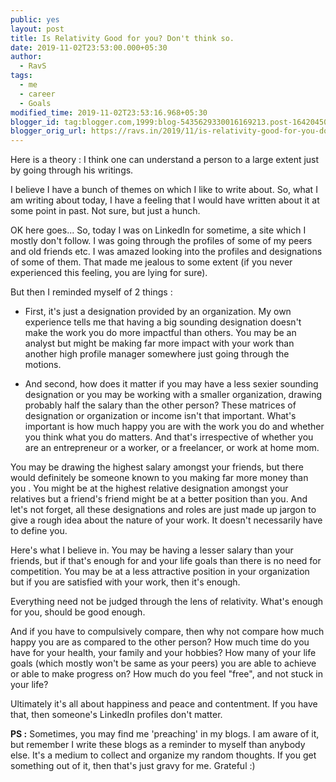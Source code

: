 ```yaml
---
public: yes
layout: post
title: Is Relativity Good for you? Don't think so.
date: 2019-11-02T23:53:00.000+05:30
author:
  - RavS
tags:
  - me
  - career
  - Goals
modified_time: 2019-11-02T23:53:16.968+05:30
blogger_id: tag:blogger.com,1999:blog-5435629330016169213.post-1642045051183221140
blogger_orig_url: https://ravs.in/2019/11/is-relativity-good-for-you-dont-think-so.html
---
```


Here is a theory : I think one can understand a person to a large extent just by going through his writings.

I believe I have a bunch of themes on which I like to write about. So, what I am writing about today, I have a feeling that I would have written about it at some point in past. Not sure, but just a hunch.

OK here goes... So, today I was on LinkedIn for sometime, a site which I mostly don't follow. I was going through the profiles of some of my peers and old friends etc. I was amazed looking into the profiles and designations of some of them. That made me jealous to some extent (if you never experienced this feeling, you are lying for sure).

But then I reminded myself of 2 things :

- First, it's just a designation provided by an organization. My own experience tells me that having a big sounding designation doesn't make the work you do more impactful than others. You may be an analyst but might be making far more impact with your work than another high profile manager somewhere just going through the motions. 

- And second, how does it matter if you may have a less sexier sounding designation or you may be working with a smaller organization, drawing probably half the salary than the other person? These matrices of designation or organization or income isn't that important. What's important is how much happy you are with the work you do and whether you think what you do matters. And that's irrespective of whether you are an entrepreneur or a worker, or a freelancer, or work at home mom. 


You may be drawing the highest salary amongst your friends, but there would definitely be someone known to you making far more money than you . You might be at the highest relative designation amongst your relatives but a friend's friend might be at a better position than you. And let's not forget, all these designations and roles are just made up jargon to give a rough idea about the nature of your work. It doesn't necessarily have to define you.

Here's what I believe in. You may be having a lesser salary than your friends, but if that's enough for and your life goals than there is no need for competition. You may be at a less attractive position in your organization but if you are satisfied with your work, then it's enough.

Everything need not be judged through the lens of relativity. What's enough for you, should be good enough.

And if you have to compulsively compare, then why not compare how much happy you are as compared to the other person? How much time do you have for your health, your family and your hobbies? How many of your life goals (which mostly won't be same as your peers) you are able to achieve or able to make progress on? How much do you feel "free", and not stuck in your life?

Ultimately it's all about happiness and peace and contentment. If you have that, then someone's LinkedIn profiles don't matter.

**PS :** Sometimes, you may find me 'preaching' in my blogs. I am aware of it, but remember I write these blogs as a reminder to myself than anybody else. It's a medium to collect and organize my random thoughts. If you get something out of it, then that's just gravy for me. Grateful :)
